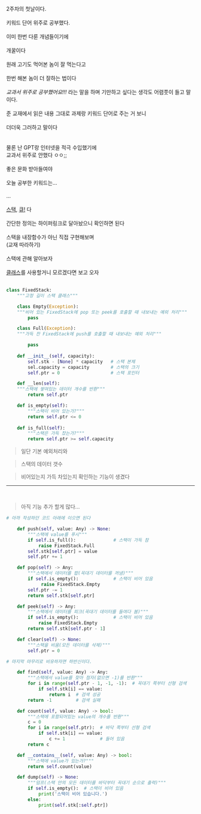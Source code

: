 2주차의 첫날이다.<br><br>
키워드 단어 위주로 공부했다.<br><br>
이미 한번 다룬 개념들이기에<br><br>
개꿀이다<br><br>
원래 고기도 먹어본 놈이 잘 먹는다고<br><br>
한번 해본 놈이 더 잘하는 법이다<br><br>
*교과서 위주로 공부했어요!!!* 라는 말을 하며 기만하고 싶다는 생각도 어렴풋이 들고 말이다.<br><br>
준 교재에서 읽은 내용 그대로 과제랑 키워드 단어로 주는 거 보니<br><br>
더더욱 그러하고 말이다<br><br><br>
물론 난 GPT랑 인터넷을 적극 수입했기에<br>
교과서 위주로 안했다 ㅇㅇ;;<br><br>
좋은 문화 받아들여야<br><br>
오늘 공부한 키워드는...<br><br>
...<br><br>
[스택](/wiki/reviews/week1_word/word_stack.md#스택-stack), [큐!](/wiki/reviews/week1_word/word_stack.md#큐-queue) 다<br><br>
간단한 정의는 하이퍼링크로 달아놨으니 확인하면 된다<br><br>
스택을 내장함수가 아닌 직접 구현해보며<br>
(교재 따라하기)<br><br>
스택에 관해 알아보자<br><br>
[클래스](TIL_0717+.md#개념)를 사용할거니 모르겠다면 보고 오자<br><br>
```py
class FixedStack:
    """고정 길이 스택 클래스"""

    class Empty(Exception):
    """비어 있는 FixedStack에 pop 또는 peek를 호출할 때 내보내는 예외 처리"""
        pass

    class Full(Exception):
    """가득 찬 FixedStack에 push를 호출할 때 내보내는 예외 처리"""

        pass
    
    def __init__(self, capacity):
        self.stk - [None] * capacity   # 스택 본체
        sel.capacity = capacity        # 스택의 크기
        self.ptr = 0                   # 스택 포인터

    def __len(self):
    """스택에 쌓여있는 데이터 개수를 반환"""
        return self.ptr

    def is_empty(self):
        """스택이 비어 있는가?"""
        return self.ptr <= 0
        
    def is_full(self):
        """스택은 가득 찼는가?"""
        return self.ptr >= self.capacity
```
> 일단 기본 예외처리와

> 스택의 데이터 갯수

>비어있는지 가득 차있는지 확인하는 기능이 생겼다
___

<br>

> 아직 기능 추가 할게 많다...

```py
# 아까 작성하던 코드 아래에 이으면 된다

    def push(self, value: Any) -> None:
        """스택에 value를 푸시"""
        if self.is_full():              # 스택이 가득 참
            raise FixedStack.Full
        self.stk[self.ptr] = value
        self.ptr += 1

    def pop(self) -> Any:
        """스택에서 데이터를 팝(꼭대기 데이터를 꺼냄)"""
        if self.is_empty():             # 스택이 비어 있음
             raise FixedStack.Empty
        self.ptr -= 1
        return self.stk[self.ptr]

    def peek(self) -> Any:
        """스택에서 데이터를 피크(꼭대기 데이터를 들여다 봄)"""
        if self.is_empty():             # 스택이 비어 있음
            raise FixedStack.Empty
        return self.stk[self.ptr - 1]

    def clear(self) -> None:
        """스택을 비움(모든 데이터를 삭제)"""
        self.ptr = 0

```







```py
# 마지막 마무리로 비유하자면 하반신이다.

    def find(self, value: Any) -> Any:
        """스택에서 value를 찾아 첨자(없으면 -1)를 반환"""
        for i in range(self.ptr - 1, -1, -1):  # 꼭대기 쪽부터 선형 검색
            if self.stk[i] == value:
                return i  # 검색 성공
        return -1         # 검색 실패

    def count(self, value: Any) -> bool:
        """스택에 포함되어있는 value의 개수를 반환"""
        c = 0
        for i in range(self.ptr):  # 바닥 쪽부터 선형 검색
            if self.stk[i] == value:
                c += 1             # 들어 있음
        return c

    def __contains__(self, value: Any) -> bool:
        """스택에 value가 있는가?"""
        return self.count(value)

    def dump(self) -> None:
        """덤프(스택 안의 모든 데이터를 바닥부터 꼭대기 순으로 출력)"""
        if self.is_empty():  # 스택이 비어 있음
            print('스택이 비어 있습니다.')
        else:
            print(self.stk[:self.ptr])
```